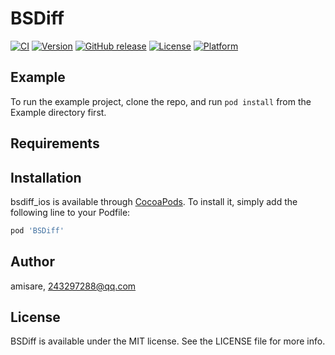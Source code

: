 # BSDiff

[![CI](https://github.com/amisare/BSDiff-iOS/workflows/CI/badge.svg)](https://github.com/amisare/BSDiff-iOS/actions)
[![Version](https://img.shields.io/cocoapods/v/BSDiff.svg?style=flat)](https://cocoapods.org/pods/BSDiff)
[![GitHub release](https://img.shields.io/github/release/amisare/BSDiff-iOS.svg)](https://github.com/amisare/BSDiff-iOS/releases)
[![License](https://img.shields.io/github/license/amisare/BSDiff-iOS.svg)](https://cocoapods.org/pods/BSDiff)
[![Platform](https://img.shields.io/cocoapods/p/BSDiff.svg?style=flat)](https://cocoapods.org/pods/BSDiff)

## Example

To run the example project, clone the repo, and run `pod install` from the Example directory first.

## Requirements

## Installation

bsdiff_ios is available through [CocoaPods](https://cocoapods.org). To install
it, simply add the following line to your Podfile:

```ruby
pod 'BSDiff'
```

## Author

amisare, 243297288@qq.com

## License

BSDiff is available under the MIT license. See the LICENSE file for more info.
